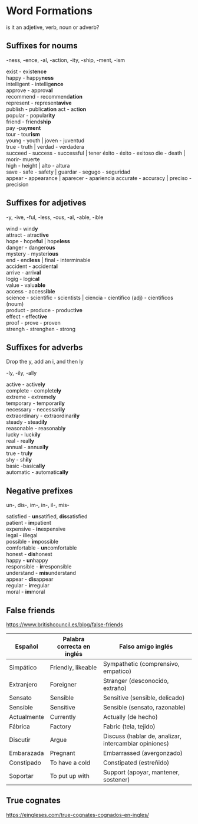 # Word Formations

is it an adjetive, verb, noun or adverb?

## Suffixes for noums

-ness, -ence, -al, -action, -ity, -ship, -ment, -ism

exist - exist**ence**  
happy - happy**ness**  
intelligent - intellig**ence**  
approve - approv**al**  
recommend - recommend**ation**  
represent - represent**avive**  
publish - public**ation**
act - act**ion**  
popular - popular**ity**  
friend - friend**ship**  
pay -pay**ment**  
tour - tour**ism**  
young - youth | joven - juventud  
true - truth | verdad - verdadera  
succeed - success - successful | tener éxito - éxito - exitoso
die - death | morir- muerte  
high - height | alto - altura  
save - safe - safety  | guardar - segugo - seguridad  
appear - appearance | aparecer - apariencia
accurate - accuracy | preciso - precision

## Suffixes for adjetives

-y, -ive, -ful, -less, -ous, -al, -able, -ible

wind - wind**y**  
attract - atract**ive**  
hope - hope**ful** | hope**less**  
danger - danger**ous**  
mystery - mysteri**ous**  
end - end**less** | final - interminable  
accident - accident**al**  
arrive - arriv**al**  
logig - logic**al**  
value - valu**able**  
access - access**ible**  
science - scientific - scientists | ciencia - cientifico (adj) - cientificos (noum)  
product - produce - product**ive**  
effect - effect**ive**  
proof - prove - proven  
strengh - strenghen - strong  

## Suffixes for adverbs

Drop the y,
add an i,
and then ly

-ly, -ily, -ally

active - active**ly**  
complete - complete**ly**  
extreme - extreme**ly**  
temporary - temporar**ily**  
necessary - necessar**ily**  
extraordinary - extraordinar**ily**  
steady - stead**ily**  
reasonable - reasonabl**y**  
lucky - luck**ily**   
real - real**ly**  
annual - annual**ly**  
true - tru**ly**  
shy - sh**ily**  
basic -basic**ally**  
automatic - automatic**ally**  

## Negative prefixes

un-, dis-, im-, in-, il-, mis-

satisfied - **un**satified, **dis**satisfied  
patient - **im**patient  
expensive - **in**expensive  
legal - **il**legal  
possible - **im**possible  
comfortable - **un**comfortable  
honest - **dis**honest  
happy - **un**happy  
responsible - **ir**responsible  
understand - **mis**understand  
appear - **dis**appear  
regular - **ir**regular  
moral - **im**moral

## False friends

https://www.britishcouncil.es/blog/false-friends 

| Español     | Palabra correcta en inglés | Falso amigo inglés                                    |
| ----------- | -------------------------- | ----------------------------------------------------- |
| Simpático   | Friendly, likeable         | Sympathetic (comprensivo, empatico)                   |
| Extranjero  | Foreigner                  | Stranger (desconocido, extraño)                       |
| Sensato     | Sensible                   | Sensitive (sensible, delicado)                        |
| Sensible    | Sensitive                  | Sensible (sensato, razonable)                         |
| Actualmente | Currently                  | Actually (de hecho)                                   |
| Fábrica     | Factory                    | Fabric (tela, tejido)                                 |
| Discutir    | Argue                      | Discuss (hablar de, analizar, intercambiar opiniones) |
| Embarazada  | Pregnant                   | Embarrassed (avergonzado)                             |
| Constipado  | To have a cold             | Constipated (estreñido)                               |
| Soportar    | To put up with             | Support (apoyar, mantener, sostener)                  |

## True cognates

https://eingleses.com/true-cognates-cognados-en-ingles/
